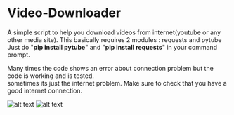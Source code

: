 # Video-Downloader

A simple script to help you download videos from internet(youtube or any other media site).
This basically requires 2 modules : requests and pytube <br/> 
Just do "**pip install pytube**" and "**pip install requests**" in your command prompt.<br/>

Many times the code shows an error about connection problem but the code is working and is tested.<br/>
sometimes its just the internet problem. Make sure to check that you have a good internet connection.<br/>


![alt text](https://avatars.githubusercontent.com/u/16789089?s=280&v=4)
![alt text](https://upload.wikimedia.org/wikipedia/commons/a/aa/Requests_Python_Logo.png)

